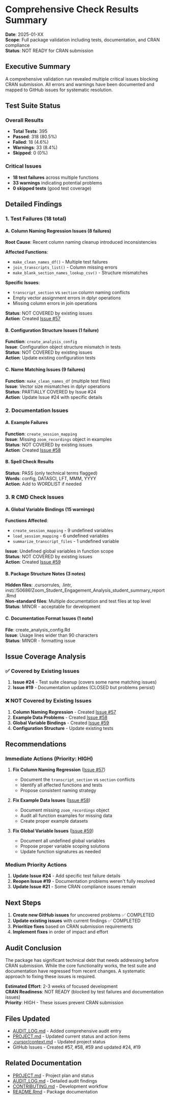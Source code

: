# Comprehensive Check Results Summary

**Date**: 2025-01-XX  
**Scope**: Full package validation including tests, documentation, and CRAN compliance  
**Status**: NOT READY for CRAN submission

## Executive Summary

A comprehensive validation run revealed multiple critical issues blocking CRAN submission. All errors and warnings have been documented and mapped to GitHub issues for systematic resolution.

## Test Suite Status

### Overall Results
- **Total Tests**: 395
- **Passed**: 318 (80.5%)
- **Failed**: 18 (4.6%)
- **Warnings**: 33 (8.4%)
- **Skipped**: 0 (0%)

### Critical Issues
- **18 test failures** across multiple functions
- **33 warnings** indicating potential problems
- **0 skipped tests** (good test coverage)

## Detailed Findings

### 1. Test Failures (18 total)

#### A. Column Naming Regression Issues (8 failures)
**Root Cause**: Recent column naming cleanup introduced inconsistencies

**Affected Functions**:
- `make_clean_names_df()` - Multiple test failures
- `join_transcripts_list()` - Column missing errors
- `make_blank_section_names_lookup_csv()` - Structure mismatches

**Specific Issues**:
- `transcript_section` vs `section` column naming conflicts
- Empty vector assignment errors in dplyr operations
- Missing column errors in join operations

**Status**: NOT COVERED by existing issues  
**Action**: Created [Issue #57](https://github.com/revgizmo/zoomstudentengagement_cursor/issues/57)

#### B. Configuration Structure Issues (1 failure)
**Function**: `create_analysis_config`  
**Issue**: Configuration object structure mismatch in tests  
**Status**: NOT COVERED by existing issues  
**Action**: Update existing configuration tests

#### C. Name Matching Issues (9 failures)
**Function**: `make_clean_names_df` (multiple test files)  
**Issue**: Vector size mismatches in dplyr operations  
**Status**: PARTIALLY COVERED by Issue #24  
**Action**: Update Issue #24 with specific details

### 2. Documentation Issues

#### A. Example Failures
**Function**: `create_session_mapping`  
**Issue**: Missing `zoom_recordings` object in examples  
**Status**: NOT COVERED by existing issues  
**Action**: Created [Issue #58](https://github.com/revgizmo/zoomstudentengagement_cursor/issues/58)

#### B. Spell Check Results
**Status**: PASS (only technical terms flagged)  
**Words**: config, DATASCI, LFT, MMM, YYYY  
**Action**: Add to WORDLIST if needed

### 3. R CMD Check Issues

#### A. Global Variable Bindings (15 warnings)
**Functions Affected**:
- `create_session_mapping` - 9 undefined variables
- `load_session_mapping` - 6 undefined variables
- `summarize_transcript_files` - 1 undefined variable

**Issue**: Undefined global variables in function scope  
**Status**: NOT COVERED by existing issues  
**Action**: Created [Issue #59](https://github.com/revgizmo/zoomstudentengagement_cursor/issues/59)

#### B. Package Structure Notes (3 notes)
**Hidden files**: .cursorrules, .lintr, inst/.!50686!Zoom_Student_Engagement_Analysis_student_summary_report.Rmd  
**Non-standard files**: Multiple documentation and test files at top level  
**Status**: MINOR - acceptable for development

#### C. Documentation Format Issues (1 note)
**File**: create_analysis_config.Rd  
**Issue**: Usage lines wider than 90 characters  
**Status**: MINOR - formatting issue

## Issue Coverage Analysis

### ✅ Covered by Existing Issues
1. **Issue #24** - Test suite cleanup (covers some name matching issues)
2. **Issue #19** - Documentation updates (CLOSED but problems persist)

### ❌ NOT Covered by Existing Issues
1. **Column Naming Regression** - Created [Issue #57](https://github.com/revgizmo/zoomstudentengagement_cursor/issues/57)
2. **Example Data Problems** - Created [Issue #58](https://github.com/revgizmo/zoomstudentengagement_cursor/issues/58)
3. **Global Variable Bindings** - Created [Issue #59](https://github.com/revgizmo/zoomstudentengagement_cursor/issues/59)
4. **Configuration Structure** - Update existing tests

## Recommendations

### Immediate Actions (Priority: HIGH)
1. **Fix Column Naming Regression** ([Issue #57](https://github.com/revgizmo/zoomstudentengagement_cursor/issues/57))
   - Document the `transcript_section` vs `section` conflicts
   - Identify all affected functions and tests
   - Propose consistent naming strategy

2. **Fix Example Data Issues** ([Issue #58](https://github.com/revgizmo/zoomstudentengagement_cursor/issues/58))
   - Document missing `zoom_recordings` object
   - Audit all function examples for missing data
   - Create proper example datasets

3. **Fix Global Variable Issues** ([Issue #59](https://github.com/revgizmo/zoomstudentengagement_cursor/issues/59))
   - Document all undefined global variables
   - Propose proper variable scoping solutions
   - Update function signatures as needed

### Medium Priority Actions
1. **Update Issue #24** - Add specific test failure details
2. **Reopen Issue #19** - Documentation problems weren't fully resolved
3. **Update Issue #21** - Some CRAN compliance issues remain

## Next Steps

1. **Create new GitHub issues** for uncovered problems ✅ COMPLETED
2. **Update existing issues** with current findings ✅ COMPLETED
3. **Prioritize fixes** based on CRAN submission requirements
4. **Implement fixes** in order of impact and effort

## Audit Conclusion

The package has significant technical debt that needs addressing before CRAN submission. While the core functionality works, the test suite and documentation have regressed from recent changes. A systematic approach to fixing these issues is required.

**Estimated Effort**: 2-3 weeks of focused development  
**CRAN Readiness**: NOT READY (blocked by test failures and documentation issues)  
**Priority**: HIGH - These issues prevent CRAN submission

## Files Updated

- [AUDIT_LOG.md](AUDIT_LOG.md) - Added comprehensive audit entry
- [PROJECT.md](PROJECT.md) - Updated current status and action items
- [.cursor/context.md](.cursor/context.md) - Updated project status
- GitHub Issues - Created #57, #58, #59 and updated #24, #19

## Related Documentation

- [PROJECT.md](PROJECT.md) - Project plan and status
- [AUDIT_LOG.md](AUDIT_LOG.md) - Detailed audit findings
- [CONTRIBUTING.md](CONTRIBUTING.md) - Development workflow
- [README.Rmd](README.Rmd) - Package documentation 